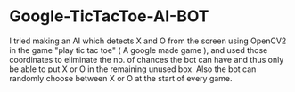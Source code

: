 # Google-TicTacToe-AI-BOT
I tried making an AI which detects X and O from the screen using OpenCV2 in the game "play tic tac toe" ( A google made game ), and used those coordinates to eliminate the no. of chances the bot can have and thus only be able to put X or O in the remaining unused box. Also the bot can randomly choose between X or O at the start of every game.
